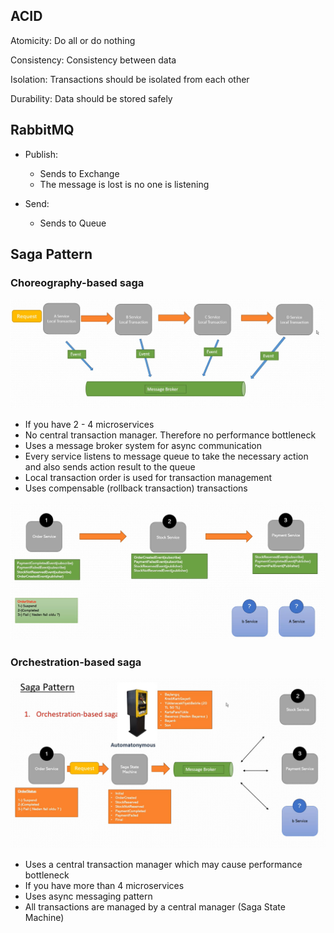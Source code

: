 ## ACID
Atomicity: Do all or do nothing

Consistency: Consistency between data

Isolation: Transactions should be isolated from each other

Durability: Data should be stored safely

## RabbitMQ
- Publish:
    
    - Sends to Exchange
    - The message is lost is no one is listening

- Send:

    - Sends to Queue

## Saga Pattern

### Choreography-based saga
![Alt text](images/chroegraphy_based.PNG)

- If you have 2 - 4 microservices
- No central transaction manager. Therefore no performance bottleneck
- Uses a message broker system for async communication 
- Every service listens to message queue to take the necessary action and also sends action result to the queue 
- Local transaction order is used for transaction management
- Uses compensable (rollback transaction) transactions
  
![Alt text](images/chroegraphy_based_detail.PNG)

### Orchestration-based saga

![Alt text](images/orchestration_based.PNG)

- Uses a central transaction manager which may cause performance bottleneck
- If you have more than 4 microservices
- Uses async messaging pattern
- All transactions are managed by a central manager (Saga State Machine)

